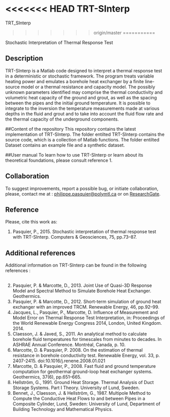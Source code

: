 <<<<<<< HEAD
﻿TRT-SInterp
=======
TRT_SInterp
>>>>>>> origin/master
===========

Stochastic Interpretation of Thermal Response Test

## Description
TRT-SInterp is a Matlab code designed to interpret a thermal response test in a deterministic or stochastic framework. The program treats variable heating power and emulates a borehole heat exchanger by a finite line-source model or a thermal resistance and capacity model. The possibly unknown parameters identified may comprise the thermal conductivity and volumetric heat capacity of the ground and grout, as well as the spacing between the pipes and the initial ground temperature. It is possible to integrate to the inversion the temperature measurements made at various depths in the fluid and grout and to take into account the fluid flow rate and the thermal capacity of the underground components.  

##Content of the repository
This repository contains the latest implementation of TRT-SInterp.  The folder entilted TRT-SInterp contains the source code, which is a collection of Matlab functions. The folder entilted Dataset contains an example file and a synthetic dataset.

##User manual
To learn how to use TRT-SInterp or learn about its theoretical foundations, please consult reference 1.

## Collaboration 
To suggest improvements, report a possible bug, or initiate collaboration, please, contact me at : philippe.pasquier@polymtl.ca or on [ResearchGate](https://www.researchgate.net/profile/Philippe_Pasquier2).

## Reference
Please, cite this work as: 

1. Pasquier, P., 2015. Stochastic interpretation of thermal response test with TRT-SInterp. Computers & Geosciences, 75, pp.73–87.


## Additional references
Additional information on TRT-SInterp can be found in the following references :
##
2. Pasquier, P. & Marcotte, D., 2013. Joint Use of Quasi-3D Response Model and Spectral Method to Simulate Borehole Heat Exchanger. Geothermics.
3. Pasquier, P. & Marcotte, D., 2012. Short-term simulation of ground heat exchanger with an improved TRCM. Renewable Energy, 46, pp.92–99.
4. Jacques, L., Pasquier, P., Marcotte, D.  Influence of Measurement and Model Error on Thermal Response Test Interpretation, in: Proceedings of the World Renewable Energy Congress 2014, London, United Kingdom. 2014.
5. Claesson, J. & Javed, S., 2011. An analytical method to calculate borehole fluid temperatures for timescales from minutes to decades. In ASHRAE Annual Conference. Montréal, Canada, p. 10.
6. Marcotte, D. & Pasquier, P. 2008.  On the estimation of thermal resistance in borehole conductivity test. Renewable Energy, vol. 33, p. 2407-2415. doi:10.1016/j.renene.2008.01.021
7. Marcotte, D. & Pasquier, P., 2008. Fast fluid and ground temperature computation for geothermal ground-loop heat exchanger systems. Geothermics, 37(6), pp.651–665.
8. Hellström, G., 1991. Ground Heat Storage. Thermal Analysis of Duct Storage Systems. Part I Theory. University of Lund,  Sweden.
9. Bennet, J., Claesson, J. & Hellström, G., 1987. Multipole Method to Compute  the Conductive Heat Flows to and between Pipes in a Composite Cylinder, Lund, Sweden: University of Lund, Department of Building Technology and Mathematical Physics.
